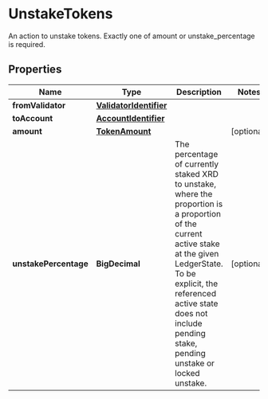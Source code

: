 

# UnstakeTokens

An action to unstake tokens. Exactly one of amount or unstake_percentage is required.

## Properties

Name | Type | Description | Notes
------------ | ------------- | ------------- | -------------
**fromValidator** | [**ValidatorIdentifier**](ValidatorIdentifier.md) |  | 
**toAccount** | [**AccountIdentifier**](AccountIdentifier.md) |  | 
**amount** | [**TokenAmount**](TokenAmount.md) |  |  [optional]
**unstakePercentage** | **BigDecimal** | The percentage of currently staked XRD to unstake, where the proportion is a proportion of the current active stake at the given LedgerState. To be explicit, the referenced active state does not include pending stake, pending unstake or locked unstake.  |  [optional]




